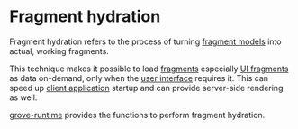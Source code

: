 # Fragment hydration

Fragment hydration refers to the process of turning [fragment models](def://) into actual, working fragments.

This technique makes it possible to load [fragments](def://) especially [UI fragments](def://) as data
on-demand, only when the [user interface](def://) requires it. This can speed up [client application](def://)
startup and can provide server-side rendering as well.

[grove-runtime](def://) provides the functions to perform fragment hydration.